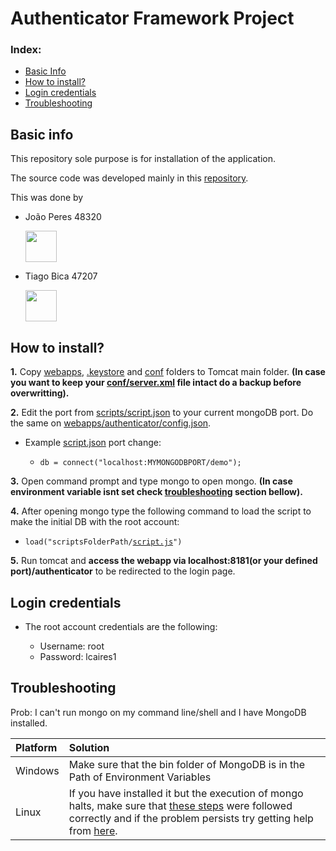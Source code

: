 # Authenticator Framework Project

### Index:
  * [Basic Info](#basic-info)
  * [How to install?](#how-to-install)
  * [Login credentials](#login-credentials)
  * [Troubleshooting](#troubleshooting)

## Basic info

  This repository sole purpose is for installation of the application.
  
  The source code was developed mainly in this [repository](https://github.com/jp-peres/segsoftP1).

  This was done by

  * João Peres 48320 
      
      <img src="https://avatars1.githubusercontent.com/u/42010113" width="50px" height="50px">
  * Tiago Bica 47207
      
      <img src="https://avatars1.githubusercontent.com/u/42300153" width="50px" height="50px">
  


## How to install?

  **1.** Copy [webapps](./webapps), [.keystore](./.keystore) and [conf](./conf) folders to Tomcat main folder. **(In case you want to keep your [conf/server.xml](./conf/server.xml) file intact do a backup before overwritting).**
  
  **2.** Edit the port from [scripts/script.json](./scripts/script.js) to your current mongoDB port. Do the same on [webapps/authenticator/config.json](./webapps/authenticator/config.json).

  - Example [script.json](./scripts/script.js) port change:

    - `db = connect("localhost:MYMONGODBPORT/demo");`

  **3.** Open command prompt and type mongo to open mongo. **(In case environment variable isnt set check [troubleshooting](#troubleshooting) section bellow).**

  **4.** After opening mongo type the following command to load the script to make the initial DB with the root account:
  
  - `load("scriptsFolderPath/`[`script.js`](./scripts/script.js)`")`
  
  **5.** Run tomcat and **access the webapp via localhost:8181(or your defined port)/authenticator** to be redirected to the login page.

## Login credentials

  - The root account credentials are the following:

    - Username: root
    - Password: lcaires1

## Troubleshooting

Prob: I can't run mongo on my command line/shell and I have MongoDB installed.

|Platform|Solution|
|:--|:--|
|Windows|Make sure that the bin folder of MongoDB is in the Path of Environment Variables|
|Linux|If you have installed it but the execution of mongo halts, make sure that [these steps](https://docs.mongodb.com/manual/tutorial/install-mongodb-on-ubuntu/) were followed correctly and if the problem persists try getting help from [here](https://docs.mongodb.com/manual/reference/installation-ubuntu-community-troubleshooting/).|


